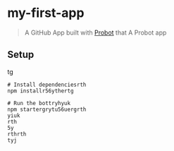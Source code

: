# my-first-app

> A GitHub App built with [Probot](https://probot.github.io) that A Probot app

## Setup
tg
```shrthrth
# Install dependenciesrth
npm installr56ythertg

# Run the bottryhyuk
npm startergrytu56uergrth
yiuk
rth
5y
rthrth
tyj
